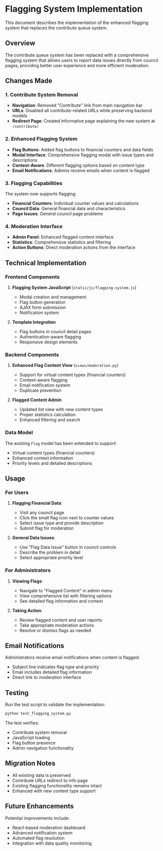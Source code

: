 # Flagging System Implementation

This document describes the implementation of the enhanced flagging system that replaces the contribute queue system.

## Overview

The contribute queue system has been replaced with a comprehensive flagging system that allows users to report data issues directly from council pages, providing better user experience and more efficient moderation.

## Changes Made

### 1. Contribute System Removal

- **Navigation**: Removed "Contribute" link from main navigation bar
- **URLs**: Disabled all contribute-related URLs while preserving backend models
- **Redirect Page**: Created informative page explaining the new system at `/contribute/`

### 2. Enhanced Flagging System

- **Flag Buttons**: Added flag buttons to financial counters and data fields
- **Modal Interface**: Comprehensive flagging modal with issue types and descriptions
- **Context-Aware**: Different flagging options based on content type
- **Email Notifications**: Admins receive emails when content is flagged

### 3. Flagging Capabilities

The system now supports flagging:
- **Financial Counters**: Individual counter values and calculations
- **Council Data**: General financial data and characteristics
- **Page Issues**: General council page problems

### 4. Moderation Interface

- **Admin Panel**: Enhanced flagged content interface
- **Statistics**: Comprehensive statistics and filtering
- **Action Buttons**: Direct moderation actions from the interface

## Technical Implementation

### Frontend Components

1. **Flagging System JavaScript** (`static/js/flagging-system.js`)
   - Modal creation and management
   - Flag button generation
   - AJAX form submission
   - Notification system

2. **Template Integration**
   - Flag buttons in council detail pages
   - Authentication-aware flagging
   - Responsive design elements

### Backend Components

1. **Enhanced Flag Content View** (`views/moderation.py`)
   - Support for virtual content types (financial counters)
   - Context-aware flagging
   - Email notification system
   - Duplicate prevention

2. **Flagged Content Admin** 
   - Updated list view with new content types
   - Proper statistics calculation
   - Enhanced filtering and search

### Data Model

The existing `Flag` model has been extended to support:
- Virtual content types (financial counters)
- Enhanced context information
- Priority levels and detailed descriptions

## Usage

### For Users

1. **Flagging Financial Data**:
   - Visit any council page
   - Click the small flag icon next to counter values
   - Select issue type and provide description
   - Submit flag for moderation

2. **General Data Issues**:
   - Use "Flag Data Issue" button in council controls
   - Describe the problem in detail
   - Select appropriate priority level

### For Administrators

1. **Viewing Flags**:
   - Navigate to "Flagged Content" in admin menu
   - View comprehensive list with filtering options
   - See detailed flag information and context

2. **Taking Action**:
   - Review flagged content and user reports
   - Take appropriate moderation actions
   - Resolve or dismiss flags as needed

## Email Notifications

Administrators receive email notifications when content is flagged:
- Subject line indicates flag type and priority
- Email includes detailed flag information
- Direct link to moderation interface

## Testing

Run the test script to validate the implementation:

```bash
python test_flagging_system.py
```

The test verifies:
- Contribute system removal
- JavaScript loading
- Flag button presence
- Admin navigation functionality

## Migration Notes

- All existing data is preserved
- Contribute URLs redirect to info page
- Existing flagging functionality remains intact
- Enhanced with new content type support

## Future Enhancements

Potential improvements include:
- React-based moderation dashboard
- Advanced notification system
- Automated flag resolution
- Integration with data quality monitoring